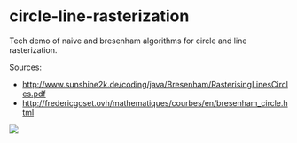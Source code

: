 # circle-line-rasterization
Tech demo of naive and bresenham algorithms for circle and line rasterization.

Sources:
  - http://www.sunshine2k.de/coding/java/Bresenham/RasterisingLinesCircles.pdf
  - http://fredericgoset.ovh/mathematiques/courbes/en/bresenham_circle.html

<img src="https://i.imgur.com/aPrLCrr.png"/>
